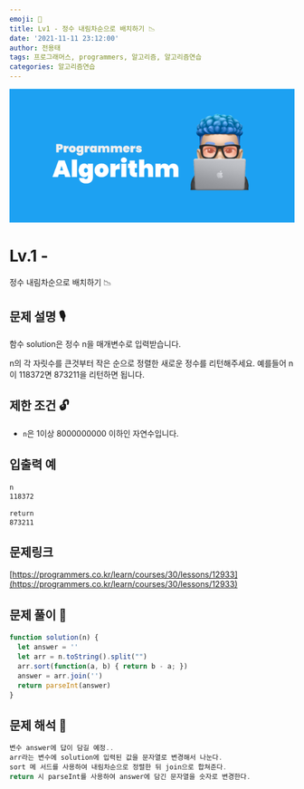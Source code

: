 ```yaml
---
emoji: 🥸
title: Lv1 - 정수 내림차순으로 배치하기 📉
date: '2021-11-11 23:12:00'
author: 전용태
tags: 프로그래머스, programmers, 알고리즘, 알고리즘연습
categories: 알고리즘연습
---
```


![img_a.png](img_a.png)

# Lv.1 - 
정수 내림차순으로 배치하기 📉

## **문제 설명 🎙**

함수 solution은 정수 n을 매개변수로 입력받습니다. 

n의 각 자릿수를 큰것부터 작은 순으로 정렬한 새로운 정수를 리턴해주세요. 
예를들어 n이 118372면 873211을 리턴하면 됩니다.

## **제한 조건 🔓**

- `n`은 1이상 8000000000 이하인 자연수입니다.

## 입출력 예

```
n
118372
```

```
return
873211
```

## 문제링크

[https://programmers.co.kr/learn/courses/30/lessons/12933](https://programmers.co.kr/learn/courses/30/lessons/12933)

## 문제 풀이 🤔

```jsx
function solution(n) {
  let answer = ''
  let arr = n.toString().split("")
  arr.sort(function(a, b) { return b - a; })
  answer = arr.join('')
  return parseInt(answer)
}
```

## 문제 해석 🥸

```jsx
변수 answer에 답이 담길 예정..
arr라는 변수에 solution에 입력된 값을 문자열로 변경해서 나눈다.
sort 메 서드를 사용하여 내림차순으로 정렬한 뒤 join으로 합쳐준다.
return 시 parseInt를 사용하여 answer에 담긴 문자열을 숫자로 변경한다.
```

<br />
<br />